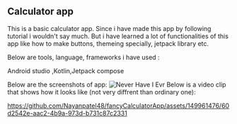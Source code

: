
## Calculator app

This is a basic calculator app. Since i have made this app by following tutorial i wouldn't say much. But i have learned a lot of functionalities of this app like how to make buttons, themeing specially, jetpack library etc.

Below are tools, language, frameworks i have used :

Android studio
,Kotlin,Jetpack compose

Below are the screenshots of app:
![Never Have I Evr](https://github.com/Nayanpatel48/fancyCalculatorApp/assets/149961476/64a02468-e78f-48bb-a177-99ab446149d9)
Below is a video clip that shows how it looks like (not very diffrent than ordinary one):


https://github.com/Nayanpatel48/fancyCalculatorApp/assets/149961476/60d2542e-aac2-4b9a-973d-b731c87c2331


